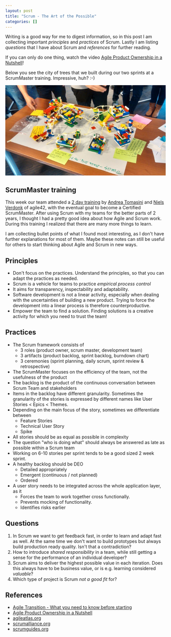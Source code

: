 ```yaml
---
layout: post
title: "Scrum - The Art of the Possible"
categories: []
---
```


Writing is a good way for me to digest information, so in this post I am collecting important *principles* and *practices* of Scrum. Lastly I am listing *questions* that I  have about Scrum and *references* for further reading.

If you can only do one thing, watch the video [Agile Product Ownership in a Nutshell][po_nutshell]!

Below you see the city of trees that we built during our two sprints at a ScrumMaster training. Impressive, huh? :-)

![Building a city in the trees with Scrum](/images/scrum_treecity.jpg)

## ScrumMaster training

This week our team attended a [2 day training](http://www.agile42.de/de/training/details/40/certified-scrummaster-csm-training-berlin/) by [Andrea Tomasini](https://twitter.com/tumma72) and [Niels Verdonk](https://twitter.com/nverdo) of agile42, with the eventual goal to become a Certified ScrumMaster. After using Scrum with my teams for the better parts of 2 years, I thought I had a pretty good idea about how Agile and Scrum work. During this training I realized that there are many more things to learn.

I am collecting bullet points of what I found most interesting, as I don't have further explanations for most of them. Maybe these notes can still be useful for others to start thinking about Agile and Scrum in new ways.

## Principles

- Don't focus on the practices. Understand the principles, so that you can adapt the practices as needed.
- Scrum is a vehicle for teams to practice *empirical process control*
- It aims for transparency, inspectability and adaptability.
- Software development is not a linear activity, especially when dealing with the uncertainties of building a new product. Trying to force the development into a linear process is therefore counterproductive.
- Empower the team to find a solution. Finding solutions is a creative activity for which you need to trust the team!

## Practices

- The Scrum framework consists of 
  - 3 roles (product owner, scrum master, development team)
  - 3 artifacts (product backlog, sprint backlog, burndown chart)
  - 3 ceremonies (sprint planning, daily scrum, sprint review & retrospective)
- The ScrumMaster focuses on the efficiency of the team, not the usefulness of the product
- The backlog is the product of the continuous conversation between Scrum Team and stakeholders
- Items in the backlog have different granularity. Sometimes the granularity of the stories is expressed by different names like User Stories < Epics < Themes. 
- Depending on the main focus of the story, sometimes we differentiate between
  - Feature Stories
  - Technical User Story
  - Spike
- All stories should be as equal as possible in complexity
- The question "who is doing what" should always be answered as late as possible within a Scrum team
- Working on 6-10 stories per sprint tends to be a good sized 2 week sprint.
- A healthy backlog should be DEO
  - Detailed appropriately
  - Emergent (continuous / not planned)
  - Ordered
- A user story needs to be integrated across the whole application layer, as it
  - Forces the team to work together cross functionally. 
  - Prevents mocking of functionality.
  - Identifies risks earlier

## Questions

1. In Scrum we want to get feedback fast, in order to learn and adapt fast as well. At the same time we don't want to build prototypes but always build production ready quality. Isn't that a contradiction?
1. How to introduce *shared responsibility* in a team, while still getting a sense for the performance of an individual developer?
1. Scrum aims to deliver the highest possible value in each iteration. Does this always have to be business value, or is e.g. learning considered *valuable*?
1. Which type of project is Scrum *not a good fit* for?


## References

- [Agile Transition - What you need to know before starting](http://www.infoq.com/minibooks/Agile-Transition)
- [Agile Product Ownership in a Nutshell][po_nutshell]
- [agileatlas.org](http://agileatlas.org/)
- [scrumalliance.org](http://www.scrumalliance.org/)
- [scrumguides.org](http://www.scrumguides.org)

[po_nutshell]: https://www.youtube.com/watch?v=502ILHjX9EE

